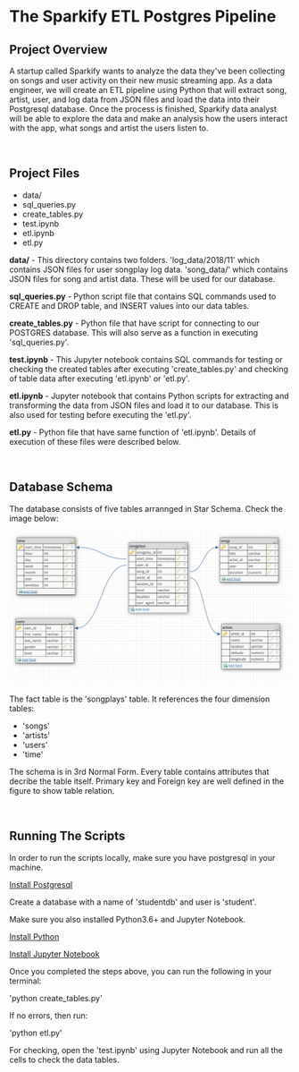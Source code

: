# The Sparkify ETL Postgres Pipeline

## Project Overview
   A startup called Sparkify wants to analyze the data they've been collecting on songs and user activity on their new music streaming app.
As a data engineer, we will create an ETL pipeline using Python that will extract song, artist, user, and log data from JSON files and load
the data into their Postgresql database. Once the process is finished, Sparkify data analyst will be able to explore the data and make an analysis
how the users interact with the app, what songs and artist the users listen to.

<br>

## Project Files
- data/
- sql_queries.py
- create_tables.py
- test.ipynb
- etl.ipynb
- etl.py


**data/** - This directory contains two folders. 'log_data/2018/11' which contains JSON files for user songplay log data.
'song_data/' which contains JSON files for song and artist data. These will be used for our database.

**sql_queries.py** - Python script file that contains SQL commands used to CREATE and DROP table, and INSERT values into our data tables. 

**create_tables.py** - Python file that have script for connecting to our POSTGRES database. This will also serve as a function
in executing 'sql_queries.py'.

**test.ipynb** - This Jupyter notebook contains SQL commands for testing or checking the created tables after executing 'create_tables.py' and
checking of table data after executing 'etl.ipynb' or 'etl.py'.

**etl.ipynb** - Jupyter notebook that contains Python scripts for extracting and transforming the data from JSON files and load it to our database.
This is also used for testing before executing the 'etl.py'.

**etl.py** - Python file that have same function of 'etl.ipynb'. Details of execution of these files were described below.

<br>

## Database Schema

The database consists of five tables arrannged in Star Schema. Check the image below:

<img src="sparkify_schema.png" alt="Database Schema" width="800"/>

The fact table is the 'songplays' table. It references the four dimension tables:
- 'songs'
- 'artists'
- 'users'
- 'time'

The schema is in 3rd Normal Form. Every table contains attributes that decribe the table itself. Primary key
and Foreign key are well defined in the figure to show table relation.

<br>

## Running The Scripts

In order to run the scripts locally, make sure you have postgresql in your machine.

[Install Postgresql](https://www.postgresql.org/download/)

Create a database with a name of 'studentdb' and user is 'student'.

Make sure you also installed Python3.6+ and Jupyter Notebook.

[Install Python](https://www.python.org/downloads/)

[Install Jupyter Notebook](https://jupyter.org/install)

Once you completed the steps above, you can run the following in your terminal:

'python create_tables.py'

If no errors, then run:

'python etl.py'

For checking, open the 'test.ipynb' using Jupyter Notebook and run all the cells to check the data tables.




